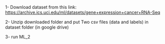1- Download dataset from this link: https://archive.ics.uci.edu/ml/datasets/gene+expression+cancer+RNA-Seq

2- Unzip downloaded folder and put Two csv files (data and labels) in dataset folder (in google drive)

3- run ML_2
